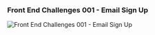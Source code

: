 ### Front End Challenges 001 - Email Sign Up

![Front End Challenges 001 - Email Sign Up](demo/email-sign-up.gif)
